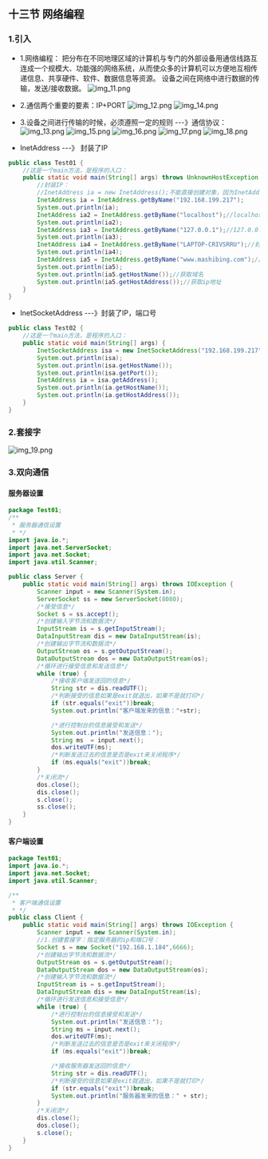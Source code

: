 ## 十三节 网络编程
### 1.引入
- 1.网络编程：
  把分布在不同地理区域的计算机与专门的外部设备用通信线路互连成一个规模大、功能强的网络系统，从而使众多的计算机可以方便地互相传递信息、共享硬件、软件、数据信息等资源。
  设备之间在网络中进行数据的传输，发送/接收数据。
![img_11.png](../img/img_109.png)
- 2.通信两个重要的要素：IP+PORT 
![img_12.png](../img/img_110.png)
![img_14.png](../img/img_112png)
- 3.设备之间进行传输的时候，必须遵照一定的规则 ---》通信协议：
![img_13.png](../img/img_111.png)
![img_15.png](../img/img_113.png)
![img_16.png](../img/img_114.png)
![img_17.png](../img/img_115.png)
![img_18.png](../img/img_116.png)

- InetAddress   ---》 封装了IP
```java
public class Test01 {
    //这是一个main方法，是程序的入口：
    public static void main(String[] args) throws UnknownHostException {
        //封装IP：
        //InetAddress ia = new InetAddress();不能直接创建对象，因为InetAddress()被default修饰了。
        InetAddress ia = InetAddress.getByName("192.168.199.217");
        System.out.println(ia);
        InetAddress ia2 = InetAddress.getByName("localhost");//localhost指代的是本机的ip地址
        System.out.println(ia2);
        InetAddress ia3 = InetAddress.getByName("127.0.0.1");//127.0.0.1指代的是本机的ip地址
        System.out.println(ia3);
        InetAddress ia4 = InetAddress.getByName("LAPTOP-CRIVSRRU");//封装计算机名
        System.out.println(ia4);
        InetAddress ia5 = InetAddress.getByName("www.mashibing.com");//封装域名
        System.out.println(ia5);
        System.out.println(ia5.getHostName());//获取域名
        System.out.println(ia5.getHostAddress());//获取ip地址
    }
}
```
- InetSocketAddress  ---》封装了IP，端口号
```java
public class Test02 {
    //这是一个main方法，是程序的入口：
    public static void main(String[] args) {
        InetSocketAddress isa = new InetSocketAddress("192.168.199.217",8080);
        System.out.println(isa);
        System.out.println(isa.getHostName());
        System.out.println(isa.getPort());
        InetAddress ia = isa.getAddress();
        System.out.println(ia.getHostName());
        System.out.println(ia.getHostAddress());
    }
}
```
### 2.套接字
![img_19.png](../img/img_117.png)
### 3.双向通信
#### 服务器设置
```java
package Test01;
/**
 * 服务器通信设置
 * */
import java.io.*;
import java.net.ServerSocket;
import java.net.Socket;
import java.util.Scanner;

public class Server {
    public static void main(String[] args) throws IOException {
        Scanner input = new Scanner(System.in);
        ServerSocket ss = new ServerSocket(8080);
        /*接受信息*/
        Socket s = ss.accept();
        /*创建输入字节流和数据流*/
        InputStream is = s.getInputStream();
        DataInputStream dis = new DataInputStream(is);
        /*创建输出字节流和数据流*/
        OutputStream os = s.getOutputStream();
        DataOutputStream dos = new DataOutputStream(os);
        /*循环进行接受信息和发送信息*/
        while (true) {
            /*接收客户端发送回的信息*/
            String str = dis.readUTF();
            /*判断接受的信息如果是exit就退出，如果不是就打印*/
            if (str.equals("exit"))break;
            System.out.println("客户端发来的信息："+str);

            /*进行控制台的信息接受和发送*/
            System.out.println("发送信息：");
            String ms  = input.next();
            dos.writeUTF(ms);
            /*判断发送过去的信息是否是exit来关闭程序*/
            if (ms.equals("exit"))break;
        }
        /*关闭流*/
        dos.close();
        dis.close();
        s.close();
        ss.close();
    }
}
```
#### 客户端设置
```java
package Test01;
import java.io.*;
import java.net.Socket;
import java.util.Scanner;

/**
 * 客户端通信设置
 * */
public class Client {
    public static void main(String[] args) throws IOException {
        Scanner input = new Scanner(System.in);
        //1.创建套接字：指定服务器的ip和端口号：
        Socket s = new Socket("192.168.1.184",6666);
        /*创建输出字节流和数据流*/
        OutputStream os = s.getOutputStream();
        DataOutputStream dos = new DataOutputStream(os);
        /*创建输入字节流和数据流*/
        InputStream is = s.getInputStream();
        DataInputStream dis = new DataInputStream(is);
        /*循环进行发送信息和接受信息*/
        while (true) {
            /*进行控制台的信息接受和发送*/
            System.out.println("发送信息：");
            String ms = input.next();
            dos.writeUTF(ms);
            /*判断发送过去的信息是否是exit来关闭程序*/
            if (ms.equals("exit"))break;

            /*接收服务器发送回的信息*/
            String str = dis.readUTF();
            /*判断接受的信息如果是exit就退出，如果不是就打印*/
            if (str.equals("exit"))break;
            System.out.println("服务器发来的信息：" + str);
        }
        /*关闭流*/
        dis.close();
        dos.close();
        s.close();
    }
}
```










